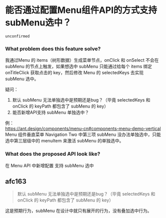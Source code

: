 # 能否通过配置Menu组件API的方式支持subMenu选中？

`unconfirmed`

### What problem does this feature solve?

我通过Menu 的 items（树形数据）生成菜单节点，onClick 和 onSelect 不会在 subMenu 的节点上触发，如果想选中 subMenu 只能通过给每个 items 绑定 onTitleClick 获取点击的 key，然后修改 Menu 的 selectedKeys 去实现 subMenu 选中。

疑问：

1. 默认 subMenu 无法单独选中是预期还是bug？（毕竟 selectedKeys 和 onClick 的 keyPath 都包含了 subMenu 的 key）
2. 能否新增API支持 subMenu 单独选中？

例：  
https://ant.design/components/menu-cn#components-menu-demo-vertical
Menu 组件垂直菜单 Navigation Two 中第三项 subMenu 没办法单独选中，只能选中第三层级中的 menuItem 来激活 subMenu 的单独选中。

### What does the proposed API look like?

在 Menu API 中新增配置 支持 subMenu 选中

<!-- generated by ant-design-issue-helper. DO NOT REMOVE -->

## afc163

> 默认 subMenu 无法单独选中是预期还是bug？（毕竟 selectedKeys 和 onClick 的 keyPath 都包含了 subMenu 的 key）

这是预期行为，subMenu 在设计中就只有展开的行为，没有叠加选中行为。
